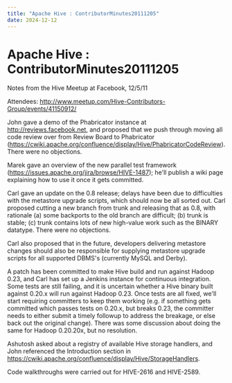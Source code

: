 ```yaml
---
title: "Apache Hive : ContributorMinutes20111205"
date: 2024-12-12
---
```










# Apache Hive : ContributorMinutes20111205






Notes from the Hive Meetup at Facebook, 12/5/11


Attendees: <http://www.meetup.com/Hive-Contributors-Group/events/41150912/>


John gave a demo of the Phabricator instance at <http://reviews.facebook.net>, and proposed that we push through moving all code review over from Review Board to Phabricator (<https://cwiki.apache.org/confluence/display/Hive/PhabricatorCodeReview>). There were no objections.


Marek gave an overview of the new parallel test framework (<https://issues.apache.org/jira/browse/HIVE-1487>); he'll publish a wiki page explaining how to use it once it gets committed.


Carl gave an update on the 0.8 release; delays have been due to difficulties with the metastore upgrade scripts, which should now be all sorted out. Carl proposed cutting a new branch from trunk and releasing that as 0.8, with rationale (a) some backports to the old branch are difficult; (b) trunk is stable; (c) trunk contains lots of new high-value work such as the BINARY datatype. There were no objections.


Carl also proposed that in the future, developers delivering metastore changes should also be responsible for supplying metastore upgrade scripts for all supported DBMS's (currently MySQL and Derby).


A patch has been committed to make Hive build and run against Hadoop 0.23, and Carl has set up a Jenkins instance for continuous integration. Some tests are still failing, and it is uncertain whether a Hive binary built against 0.20.x will run against Hadoop 0.23. Once tests are all fixed, we'll start requiring committers to keep them working (e.g. if something gets committed which passes tests on 0.20.x, but breaks 0.23, the committer needs to either submit a timely followup to address the breakage, or else back out the original change). There was some discussion about doing the same for Hadoop 0.20.20x, but no resolution.


Ashutosh asked about a registry of available Hive storage handlers, and John referenced the Introduction section in <https://cwiki.apache.org/confluence/display/Hive/StorageHandlers>.


Code walkthroughs were carried out for HIVE-2616 and HIVE-2589.



 

 

